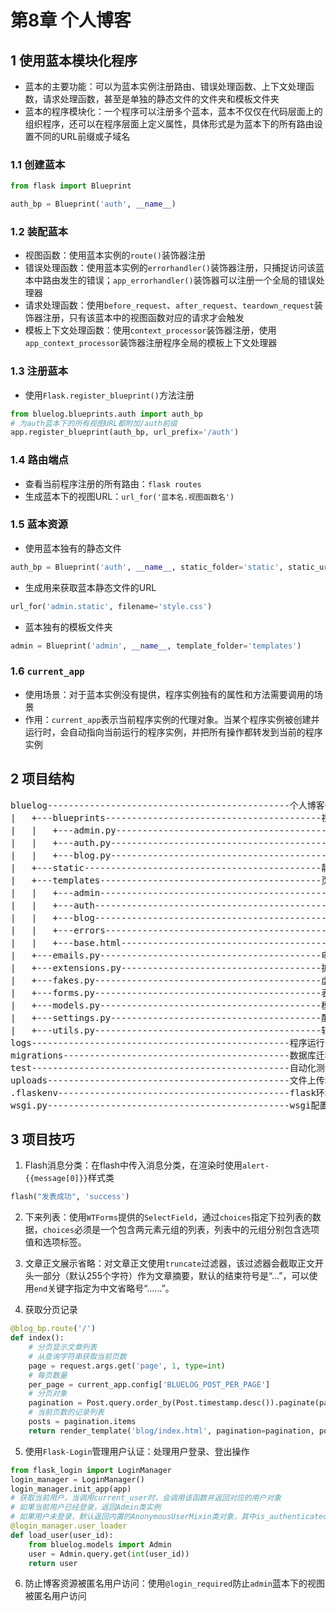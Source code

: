 # 第8章 个人博客

## 1 使用蓝本模块化程序

- 蓝本的主要功能：可以为蓝本实例注册路由、错误处理函数、上下文处理函数，请求处理函数，甚至是单独的静态文件的文件夹和模板文件夹
- 蓝本的程序模块化：一个程序可以注册多个蓝本，蓝本不仅仅在代码层面上的组织程序，还可以在程序层面上定义属性，具体形式是为蓝本下的所有路由设置不同的URL前缀或子域名

### 1.1 创建蓝本
```python
from flask import Blueprint

auth_bp = Blueprint('auth', __name__)
```

### 1.2 装配蓝本

- 视图函数：使用蓝本实例的`route()`装饰器注册
- 错误处理函数：使用蓝本实例的`errorhandler()`装饰器注册，只捕捉访问该蓝本中路由发生的错误；`app_errorhandler()`装饰器可以注册一个全局的错误处理器
- 请求处理函数：使用`before_request`、`after_request`、`teardown_request`装饰器注册，只有该蓝本中的视图函数对应的请求才会触发
- 模板上下文处理函数：使用`context_processor`装饰器注册，使用`app_context_processor`装饰器注册程序全局的模板上下文处理器

### 1.3 注册蓝本

- 使用`Flask.register_blueprint()`方法注册
```python
from bluelog.blueprints.auth import auth_bp
# 为auth蓝本下的所有视图URL都附加/auth前缀
app.register_blueprint(auth_bp, url_prefix='/auth')
```

### 1.4 路由端点

- 查看当前程序注册的所有路由：`flask routes`
- 生成蓝本下的视图URL：`url_for('蓝本名.视图函数名')`

### 1.5 蓝本资源

- 使用蓝本独有的静态文件
```python
auth_bp = Blueprint('auth', __name__, static_folder='static', static_url_path='/auth/static')
```

- 生成用来获取蓝本静态文件的URL
```python
url_for('admin.static', filename='style.css')
```

- 蓝本独有的模板文件夹
```python
admin = Blueprint('admin', __name__, template_folder='templates')
```

### 1.6 `current_app`

- 使用场景：对于蓝本实例没有提供，程序实例独有的属性和方法需要调用的场景
- 作用：`current_app`表示当前程序实例的代理对象。当某个程序实例被创建并运行时，会自动指向当前运行的程序实例，并把所有操作都转发到当前的程序实例

## 2 项目结构

<pre>
bluelog----------------------------------------------个人博客代码
|   +---blueprints-----------------------------------------视图（蓝本）
|   |   +---admin.py-------------------------------------------管理员视图
|   |   +---auth.py--------------------------------------------用户视图
|   |   +---blog.py--------------------------------------------博客前台视图
|   +---static---------------------------------------------静态资源
|   +---templates------------------------------------------页面模板
|   |   +---admin----------------------------------------------管理员页面
|   |   +---auth-----------------------------------------------用户页面
|   |   +---blog-----------------------------------------------博客前台页面
|   |   +---errors---------------------------------------------错误页面
|   |   +---base.html------------------------------------------基页面
|   +---emails.py------------------------------------------电子邮件
|   +---extensions.py--------------------------------------扩展
|   +---fakes.py-------------------------------------------虚拟数据
|   +---forms.py-------------------------------------------表单
|   +---models.py------------------------------------------模型
|   +---settings.py----------------------------------------配置
|   +---utils.py-------------------------------------------辅助函数
logs-------------------------------------------------程序运行日志
migrations-------------------------------------------数据库迁移
test-------------------------------------------------自动化测试
uploads----------------------------------------------文件上传地址
.flaskenv--------------------------------------------flask环境配置
wsgi.py----------------------------------------------wsgi配置脚本
</pre>

## 3 项目技巧

1. Flash消息分类：在flash中传入消息分类，在渲染时使用`alert-{{message[0]}}`样式类
```python
flash("发表成功", 'success')
```

2. 下来列表：使用`WTForms`提供的`SelectField`，通过`choices`指定下拉列表的数据，`choices`必须是一个包含两元素元组的列表，列表中的元组分别包含选项值和选项标签。

3. 文章正文展示省略：对文章正文使用`truncate`过滤器，该过滤器会截取正文开头一部分（默认255个字符）作为文章摘要，默认的结束符号是“...”，可以使用`end`关键字指定为中文省略号“......”。

4. 获取分页记录

```python
@blog_bp.route('/')
def index():
    # 分页显示文章列表
    # 从查询字符串获取当前页数
    page = request.args.get('page', 1, type=int)
    # 每页数量
    per_page = current_app.config['BLUELOG_POST_PER_PAGE']
    # 分页对象
    pagination = Post.query.order_by(Post.timestamp.desc()).paginate(page, per_page=per_page)
    # 当前页数的记录列表
    posts = pagination.items
    return render_template('blog/index.html', pagination=pagination, posts=posts)
```

5. 使用`Flask-Login`管理用户认证：处理用户登录、登出操作

```python
from flask_login import LoginManager
login_manager = LoginManager()
login_manager.init_app(app)
# 获取当前用户，当调用current_user时，会调用该函数并返回对应的用户对象
# 如果当前用户已经登录，返回Admin类实例
# 如果用户未登录，默认返回内置的AnonymousUserMixin类对象，其中is_authenticated=False，is_active=False，is_anonymous=True
@login_manager.user_loader
def load_user(user_id):
    from bluelog.models import Admin
    user = Admin.query.get(int(user_id))
    return user
```

6. 防止博客资源被匿名用户访问：使用`@login_required`防止`admin`蓝本下的视图被匿名用户访问
